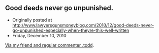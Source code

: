## Good deeds never go unpunished.

 * Originally posted at http://www.lawyersgunsmoneyblog.com/2010/12/good-deeds-never-go-unpunished-especially-when-theyre-this-well-written
 * Friday, December 10, 2010

[Via my friend and regular commenter .todd](http://tonguebutnodoor.net/?p=594).